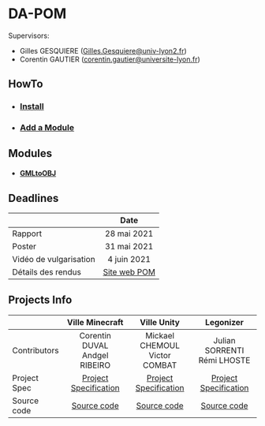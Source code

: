 # DA-POM

Supervisors:
- Gilles GESQUIERE (Gilles.Gesquiere@univ-lyon2.fr)
- Corentin GAUTIER (corentin.gautier@universite-lyon.fr)

## HowTo

* ### [Install](./documentation/HowTo/Install.md)
* ### [Add a Module](./documentation/HowTo/AddAModule.md)

## Modules

* #### [GMLtoOBJ](https://github.com/VCityTeam/DA-POM/wiki/Module_GMLtoOBJ)

## Deadlines

|                        | Date        |
| :---                   | :---:       |
| Rapport                | 28 mai 2021 |
| Poster                 | 31 mai 2021 |
| Vidéo de vulgarisation | 4 juin 2021 |
| Détails des rendus     | [Site web POM](https://perso.liris.cnrs.fr/sylvain.brandel/wiki/doku.php?id=ens:pom) |

## Projects Info

|               | Ville Minecraft                    | Ville Unity                        | Legonizer                        |
| :---          | :---:                              | :---:                              | :---:                            |
| Contributors  | Corentin DUVAL <br> Andgel RIBEIRO | Mickael CHEMOUL <br> Victor COMBAT | Julian SORRENTI <br> Rémi LHOSTE |
| Project Spec  | [Project Specification](https://github.com/VCityTeam/DA-POM/blob/main/cdc_45_duval_11607235_ribeiro_11914838.pdf) | [Project Specification](https://github.com/VCityTeam/DA-POM/blob/main/cdc_43_CHEMOUL_11500326_COMBAT_11608446.pdf) | [Project Specification](https://github.com/VCityTeam/DA-POM/blob/main/Cahier_des_charges_Legonizer.pdf) |
| Source code   | [Source code](https://github.com/VCityTeam/DA-POM-VilleMinecraft) | [Source code](https://github.com/VCityTeam/DA-POM-VilleUnity) | [Source code](https://github.com/VCityTeam/DA-POM-Legonizer) |

